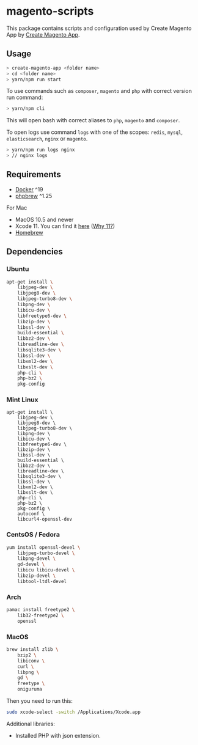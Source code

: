 # magento-scripts

This package contains scripts and configuration used by Create Magento App by [Create Magento App](https://github.com/scandipwa/create-magento-app).

## Usage

```bash
> create-magento-app <folder name>
> cd <folder name>
> yarn/npm run start
```

To use commands such as `composer`, `magento` and `php` with correct version run command:
```bash
> yarn/npm cli
```
This will open bash with correct aliases to `php`, `magento` and `composer`.

To open logs use command `logs` with one of the scopes: `redis`, `mysql`, `elasticsearch`, `nginx` or `magento`.
```bash
> yarn/npm run logs nginx
> // nginx logs
```

## Requirements

- [Docker](https://docs.docker.com/get-docker/) ^19
- [phpbrew](https://github.com/phpbrew/phpbrew) ^1.25

For Mac
- MacOS 10.5 and newer
- Xcode 11. You can find it [here](https://developer.apple.com/download/more/) ([Why 11?](https://github.com/Homebrew/homebrew-core/pull/61820#issuecomment-702787649))  
- [Homebrew](https://brew.sh/)  

## Dependencies

### Ubuntu

```sh
apt-get install \
    libjpeg-dev \
    libjpeg8-dev \
    libjpeg-turbo8-dev \
    libpng-dev \
    libicu-dev \
    libfreetype6-dev \
    libzip-dev \
    libssl-dev \
    build-essential \
    libbz2-dev \
    libreadline-dev \
    libsqlite3-dev \
    libssl-dev \
    libxml2-dev \
    libxslt-dev \
    php-cli \
    php-bz2 \
    pkg-config
```

### Mint Linux

```
apt-get install \
    libjpeg-dev \
    libjpeg8-dev \
    libjpeg-turbo8-dev \
    libpng-dev \
    libicu-dev \
    libfreetype6-dev \
    libzip-dev \
    libssl-dev \
    build-essential \
    libbz2-dev \
    libreadline-dev \
    libsqlite3-dev \
    libssl-dev \
    libxml2-dev \
    libxslt-dev \
    php-cli \
    php-bz2 \
    pkg-config \
    autoconf \
    libcurl4-openssl-dev 
```

### CentsOS / Fedora
```sh
yum install openssl-devel \
    libjpeg-turbo-devel \
    libpng-devel \
    gd-devel \
    libicu libicu-devel \
    libzip-devel \
    libtool-ltdl-devel
```

### Arch
```sh
pamac install freetype2 \
    lib32-freetype2 \
    openssl
```

### MacOS
```sh
brew install zlib \
    bzip2 \
    libiconv \
    curl \
    libpng \
    gd \
    freetype \
    oniguruma
```
Then you need to run this:
```sh
sudo xcode-select -switch /Applications/Xcode.app
```

Additional libraries:  
- Installed PHP with json extension.  
